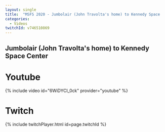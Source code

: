 ```yaml
---
layout: single
title:  "MSFS 2020 - Jumbolair (John Travolta's home) to Kennedy Space Center"
categories:
  - Videos
twitchId: v746510869
---
```


## Jumbolair (John Travolta's home) to Kennedy Space Center

# Youtube
{% include video id="6WiDYCI_0ck" provider="youtube" %}

# Twitch
{% include twitchPlayer.html id=page.twitchId %}
